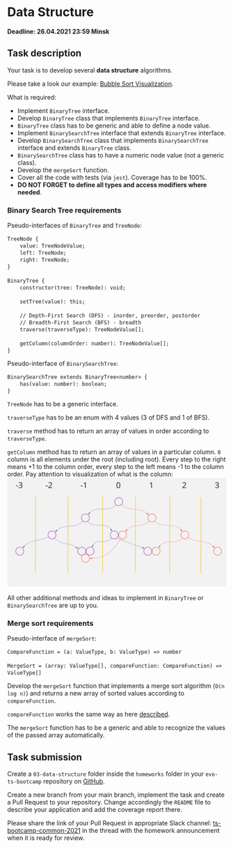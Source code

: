 # Data Structure

**Deadline: 26.04.2021 23:59 Minsk**

## Task description

Your task is to develop several **data structure** algorithms.

Please take a look our example: [Bubble Sort Visualization](https://evo-ts-bubble-sort.surge.sh/).

What is required:

- Implement `BinaryTree` interface.
- Develop `BinaryTree` class that implements `BinaryTree` interface.
- `BinaryTree` class has to be generic and able to define a node value.
- Implement `BinarySearchTree` interface that extends `BinaryTree` interface.
- Develop `BinarySearchTree` class that implements `BinarySearchTree` interface
  and extends `BinaryTree` class.
- `BinarySearchTree` class has to have a numeric node value (not a generic class).
- Develop the `mergeSort` function.
- Cover all the code with tests (via `jest`). Coverage has to be 100%.
- **DO NOT FORGET to define all types and access modifiers where needed**.

### Binary Search Tree requirements

Pseudo-interfaces of `BinaryTree` and `TreeNode`:

```
TreeNode {
    value: TreeNodeValue;
    left: TreeNode;
    right: TreeNode;
}

BinaryTree {
    constructor(tree: TreeNode): void;

    setTree(value): this;

    // Depth-First Search (DFS) - inorder, preorder, postorder
    // Breadth-First Search (BFS) - breadth
    traverse(traverseType): TreeNodeValue[];

    getColumn(columnOrder: number): TreeNodeValue[];
}
```

Pseudo-interface of `BinarySearchTree`:

```
BinarySearchTree extends BinaryTree<number> {
    has(value: number): boolean;
}
```

`TreeNode` has to be a generic interface.

`traverseType` has to be an enum with 4 values (3 of DFS and 1 of BFS).

`traverse` method has to return an array of values in order according to
`traverseType`.

`getColumn` method has to return an array of values in a particular column.
`0` column is all elements under the root (including root). Every step to the
right means +1 to the column order, every step to the left means -1 to the
column order. Pay attention to visualization of what is the column:
![BST_columns](./assets/BST_columns.png "Binary Search Tree columns")

All other additional methods and ideas to implement in `BinaryTree` or
`BinarySearchTree` are up to you.

### Merge sort requirements

Pseudo-interface of `mergeSort`:

```
CompareFunction = (a: ValueType, b: ValueType) => number

MergeSort = (array: ValueType[], compareFunction: CompareFunction) => ValueType[]
```

Develop the `mergeSort` function that implements a merge sort algorithm
(`O(n log n)`) and returns a new array of sorted values according to
`compareFunction`.

`compareFunction` works the same way as here
[described](https://developer.mozilla.org/en-US/docs/Web/JavaScript/Reference/Global_Objects/Array/sort#description). 

The `mergeSort` function has to be a generic and able to recognize the values of
the passed array automatically.


## Task submission

Create a `03-data-structure` folder inside the `homeworks` folder in your
`evo-ts-bootcamp` repository on [GitHub](https://github.com/).

Create a new branch from your main branch, implement the task and create a
Pull Request to your repository. Change accordingly the `README` file to describe
your application and add the coverage report there.

Please share the link of your Pull Request in appropriate Slack channel:
[ts-bootcamp-common-2021](https://evolutiongaming.slack.com/archives/C01TBBGC18U)
in the thread with the homework announcement when it is ready for review.
